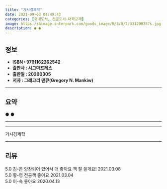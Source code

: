```yaml
---
title: "거시경제학"
date: 2021-09-03 04:49:43
categories: [국내도서, 전공도서-대학교재]
image: https://bimage.interpark.com/goods_image/0/3/8/7/331290387s.jpg
description: ● ●
---
```


## **정보**

- **ISBN : 9791162262542**
- **출판사 : 시그마프레스**
- **출판일 : 20200305**
- **저자 : 그레고리 맨큐(Gregory N. Mankiw)**

------



## **요약**

●  ●  

------



------


거시경제학 

------


## **리뷰** 

5.0 김-은 양장되어 있어서 더 좋아요 책 잘 쓸게요! 2021.03.08 <br/>5.0 황-영 전공책 좋아요 2021.03.04 <br/>5.0 이-숙 좋아요 2020.04.13 <br/>